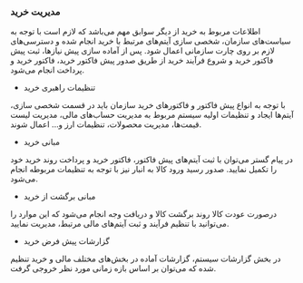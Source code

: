 
### مدیریت خرید 


اطلاعات مربوط به خرید از دیگر سوابق مهم می‌باشد که لازم است با توجه به سیاست‌‌های سازمان، شخصی سازی آیتم‌‌های مرتبط با خرید انجام شده و دسترسی‌‌های لازم بر روی چارت سازمانی اعمال شود. پس از آماده سازی پیش نیاز‌ها، ثبت پیش فاکتور خرید و شروع فرآیند خرید از طریق صدور پیش فاکتور خرید، فاکتور خرید و پرداخت انجام می‌شود.


- تنظیمات راهبری خرید

با توجه به انواع پیش فاکتور و فاکتور‌های خرید سازمان باید در قسمت شخصی سازی، آیتم‌‌ها ایجاد و تنظیمات اولیه سیستم مربوط به مدیریت حساب‌های مالی، مدیریت لیست قیمت‌‌ها، مدیریت محصولات، تنظیمات ارز و... اعمال شوند.


- مبانی خرید


در پیام گستر می‌توان با ثبت آیتم‌‌های پیش فاکتور، فاکتور خرید و پرداخت روند خرید خود را تکمیل نمایید. صدور رسید ورود کالا به انبار نیز با توجه به تنظیمات مربوطه انجام می‌شود.


- مبانی برگشت از خرید

درصورت عودت کالا روند برگشت کالا و دریافت وجه انجام می‌شود که این موارد را می‌توانید با تنظیم فرآیند و ثبت آیتم‌‌های مالی مرتبط، مدیریت نمایید.


- گزارشات پیش فرض خرید


در بخش گزارشات سیستم، گزارشات آماده در بخش‌‌های مختلف مالی و خرید تنظیم شده که می‌توان بر اساس بازه زمانی مورد نظر خروجی گرفت.
